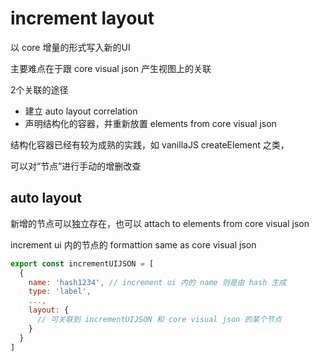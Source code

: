 # increment layout

以 core 增量的形式写入新的UI

主要难点在于跟 core visual json 产生视图上的关联

2个关联的途径
- 建立 auto layout correlation 
- 声明结构化的容器，并重新放置 elements from core visual json

结构化容器已经有较为成熟的实践，如 vanillaJS createElement 之类，

可以对“节点”进行手动的增删改查

## auto layout

新增的节点可以独立存在，也可以 attach to elements from core visual json

increment ui 内的节点的 formattion same as core visual json

```javascript
export const incrementUIJSON = [
  {
    name: 'hash1234', // increment ui 内的 name 则是由 hash 生成
    type: 'label',
    ...,
    layout: {
      // 可关联到 incrementUIJSON 和 core visual json 的某个节点
    }
  }
]
```


